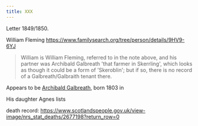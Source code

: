 ```yaml
---
title: XXX
---
```



Letter 1849/1850.

William Fleming https://www.familysearch.org/tree/person/details/9HV9-6YJ

> William is William Fleming, referred to in the note above, and
> his partner was Archibald Galbreath 'that farmer in Skerrling', which looks
> as though it could be a form of 'Skeroblin'; but if so, there is no record of a 
> Galbreath/Galbraith tenant there.


Appears to be [Archibald Galbreath](/people/galbreath-archibald-1803.md), born 1803 in 

His daughter Agnes lists

death record:
https://www.scotlandspeople.gov.uk/view-image/nrs_stat_deaths/2677198?return_row=0
